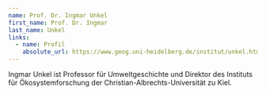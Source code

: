 ```yaml
---
name: Prof. Dr. Ingmar Unkel
first_name: Prof. Dr. Ingmar
last_name: Unkel
links:
  - name: Profil
    absolute_url: https://www.geog.uni-heidelberg.de/institut/unkel.html
---
```


Ingmar Unkel ist Professor für Umweltgeschichte und Direktor des Instituts für Ökosystemforschung der Christian-Albrechts-Universität zu Kiel. 